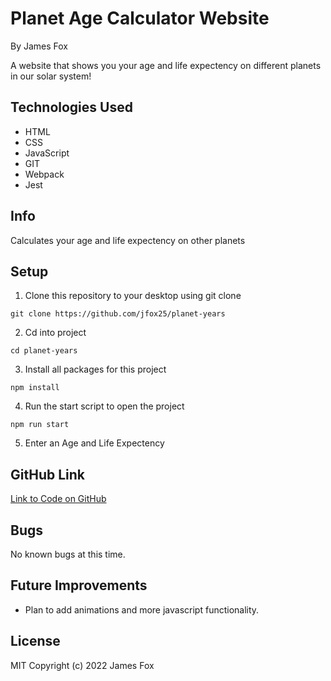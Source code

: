 # Planet Age Calculator Website

By James Fox

A website that shows you your age and life expectency on different planets in our solar system!

## Technologies Used

- HTML
- CSS
- JavaScript
- GIT
- Webpack
- Jest

## Info

Calculates your age and life expectency on other planets

## Setup

1. Clone this repository to your desktop using git clone

```
git clone https://github.com/jfox25/planet-years
```

2. Cd into project

```
cd planet-years
```

3. Install all packages for this project

```
npm install
```

4. Run the start script to open the project

```
npm run start
```

5. Enter an Age and Life Expectency

## GitHub Link

[Link to Code on GitHub](https://github.com/jfox25/planet-years)

## Bugs

No known bugs at this time.

## Future Improvements

- Plan to add animations and more javascript functionality.

## License

MIT
Copyright (c) 2022 James Fox
